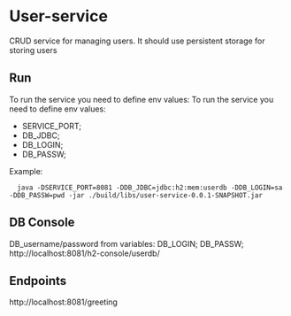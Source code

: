 # User-service

CRUD service for managing users. It should use persistent storage for storing users

## Run
To run the service you need to define env values:
To run the service you need to define env values:
- SERVICE_PORT;
- DB_JDBC;
- DB_LOGIN;
- DB_PASSW;

Example:
```shell
  java -DSERVICE_PORT=8081 -DDB_JDBC=jdbc:h2:mem:userdb -DDB_LOGIN=sa -DDB_PASSW=pwd -jar ./build/libs/user-service-0.0.1-SNAPSHOT.jar
```

## DB Console
DB_username/password from variables: DB_LOGIN; DB_PASSW;
http://localhost:8081/h2-console/userdb/

## Endpoints
http://localhost:8081/greeting